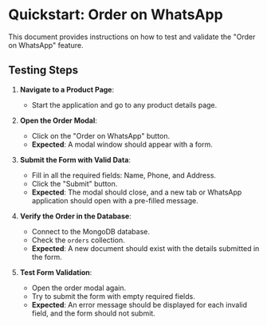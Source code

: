 # Quickstart: Order on WhatsApp

This document provides instructions on how to test and validate the "Order on WhatsApp" feature.

## Testing Steps

1.  **Navigate to a Product Page**:
    -   Start the application and go to any product details page.

2.  **Open the Order Modal**:
    -   Click on the "Order on WhatsApp" button.
    -   **Expected**: A modal window should appear with a form.

3.  **Submit the Form with Valid Data**:
    -   Fill in all the required fields: Name, Phone, and Address.
    -   Click the "Submit" button.
    -   **Expected**: The modal should close, and a new tab or WhatsApp application should open with a pre-filled message.

4.  **Verify the Order in the Database**:
    -   Connect to the MongoDB database.
    -   Check the `orders` collection.
    -   **Expected**: A new document should exist with the details submitted in the form.

5.  **Test Form Validation**:
    -   Open the order modal again.
    -   Try to submit the form with empty required fields.
    -   **Expected**: An error message should be displayed for each invalid field, and the form should not submit.